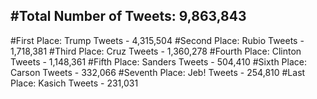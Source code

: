 #Total Number of Tweets: 9,863,843 
---
#First Place: Trump Tweets - 4,315,504
#Second Place: Rubio Tweets - 1,718,381
#Third Place: Cruz Tweets - 1,360,278
#Fourth Place: Clinton Tweets - 1,148,361
#Fifth Place: Sanders Tweets - 504,410
#Sixth Place: Carson Tweets - 332,066
#Seventh Place: Jeb! Tweets - 254,810
#Last Place: Kasich Tweets - 231,031
